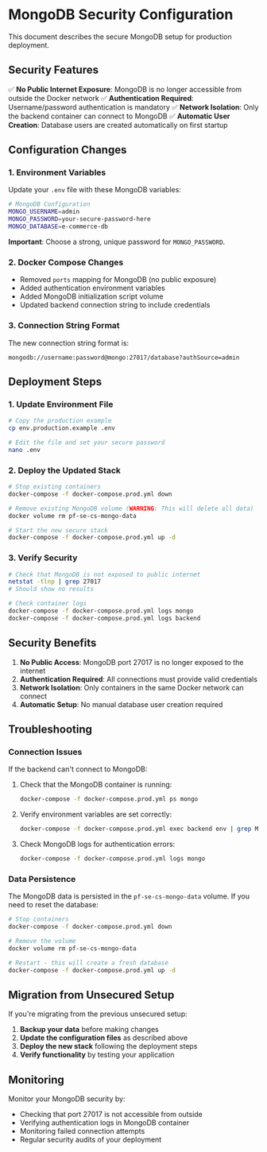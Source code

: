 # MongoDB Security Configuration

This document describes the secure MongoDB setup for production deployment.

## Security Features

✅ **No Public Internet Exposure**: MongoDB is no longer accessible from outside the Docker network
✅ **Authentication Required**: Username/password authentication is mandatory
✅ **Network Isolation**: Only the backend container can connect to MongoDB
✅ **Automatic User Creation**: Database users are created automatically on first startup

## Configuration Changes

### 1. Environment Variables

Update your `.env` file with these MongoDB variables:

```bash
# MongoDB Configuration
MONGO_USERNAME=admin
MONGO_PASSWORD=your-secure-password-here
MONGO_DATABASE=e-commerce-db
```

**Important**: Choose a strong, unique password for `MONGO_PASSWORD`.

### 2. Docker Compose Changes

- Removed `ports` mapping for MongoDB (no public exposure)
- Added authentication environment variables
- Added MongoDB initialization script volume
- Updated backend connection string to include credentials

### 3. Connection String Format

The new connection string format is:
```
mongodb://username:password@mongo:27017/database?authSource=admin
```

## Deployment Steps

### 1. Update Environment File

```bash
# Copy the production example
cp env.production.example .env

# Edit the file and set your secure password
nano .env
```

### 2. Deploy the Updated Stack

```bash
# Stop existing containers
docker-compose -f docker-compose.prod.yml down

# Remove existing MongoDB volume (WARNING: This will delete all data)
docker volume rm pf-se-cs-mongo-data

# Start the new secure stack
docker-compose -f docker-compose.prod.yml up -d
```

### 3. Verify Security

```bash
# Check that MongoDB is not exposed to public internet
netstat -tlnp | grep 27017
# Should show no results

# Check container logs
docker-compose -f docker-compose.prod.yml logs mongo
docker-compose -f docker-compose.prod.yml logs backend
```

## Security Benefits

1. **No Public Access**: MongoDB port 27017 is no longer exposed to the internet
2. **Authentication Required**: All connections must provide valid credentials
3. **Network Isolation**: Only containers in the same Docker network can connect
4. **Automatic Setup**: No manual database user creation required

## Troubleshooting

### Connection Issues

If the backend can't connect to MongoDB:

1. Check that the MongoDB container is running:
   ```bash
   docker-compose -f docker-compose.prod.yml ps mongo
   ```

2. Verify environment variables are set correctly:
   ```bash
   docker-compose -f docker-compose.prod.yml exec backend env | grep MONGO
   ```

3. Check MongoDB logs for authentication errors:
   ```bash
   docker-compose -f docker-compose.prod.yml logs mongo
   ```

### Data Persistence

The MongoDB data is persisted in the `pf-se-cs-mongo-data` volume. If you need to reset the database:

```bash
# Stop containers
docker-compose -f docker-compose.prod.yml down

# Remove the volume
docker volume rm pf-se-cs-mongo-data

# Restart - this will create a fresh database
docker-compose -f docker-compose.prod.yml up -d
```

## Migration from Unsecured Setup

If you're migrating from the previous unsecured setup:

1. **Backup your data** before making changes
2. **Update the configuration files** as described above
3. **Deploy the new stack** following the deployment steps
4. **Verify functionality** by testing your application

## Monitoring

Monitor your MongoDB security by:

- Checking that port 27017 is not accessible from outside
- Verifying authentication logs in MongoDB container
- Monitoring failed connection attempts
- Regular security audits of your deployment
